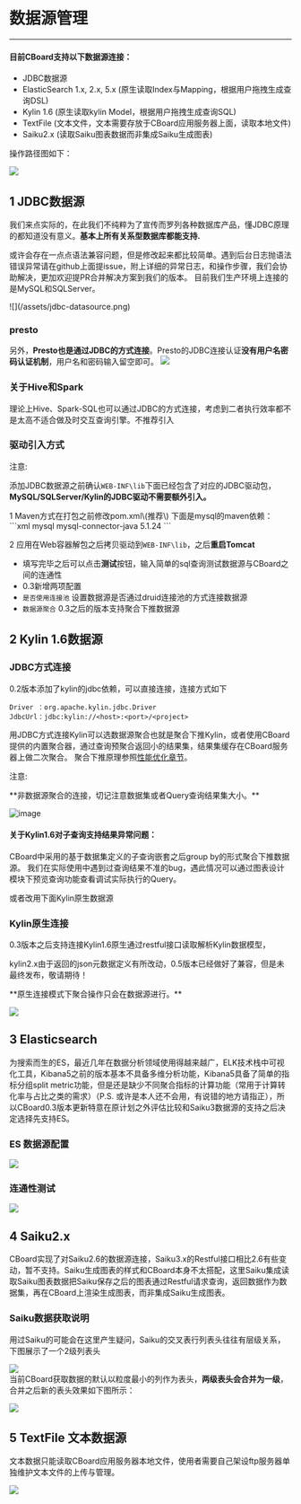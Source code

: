 <h1> 数据源管理 </h1>

---

<div class="bs-callout bs-callout-info">
    <h4>目前CBoard支持以下数据源连接：</h4>
    <ul>
        <li>JDBC数据源</li>
        <li>ElasticSearch 1.x, 2.x, 5.x (原生读取Index与Mapping，根据用户拖拽生成查询DSL)</li>
        <li>Kylin 1.6 (原生读取kylin Model，根据用户拖拽生成查询SQL)</li>
        <li>TextFile (文本文件，文本需要存放于CBoard应用服务器上面，读取本地文件)</li>
        <li>Saiku2.x (读取Saiku图表数据而非集成Saiku生成图表)</li>
    </ul>
</div>


操作路径图如下：

![](/assets/new_datasource.png)

## 1 JDBC数据源

我们来点实际的，在此我们不纯粹为了宣传而罗列各种数据库产品，懂JDBC原理的都知道没有意义。<b class="bg-info">基本上所有关系型数据库都能支持.</b>
<p>或许会存在一点点语法兼容问题，但是修改起来都比较简单。遇到后台日志抛语法错误异常请在github上面提issue，附上详细的异常日志，和操作步骤，我们会协助解决，更加欢迎提PR合并解决方案到我们的版本。
目前我们生产环境上连接的是MySQL和SQLServer。</p>
![](/assets/jdbc-datasource.png)

### presto
另外，**Presto也是通过JDBC的方式连接**。Presto的JDBC连接认证**没有用户名密码认证机制**，用户名和密码输入留空即可。
![](/assets/datasource-presto.png)

### 关于Hive和Spark
理论上Hive、Spark-SQL也可以通过JDBC的方式连接，考虑到二者执行效率都不是太高不适合做及时交互查询引擎。不推荐引入

### 驱动引入方式
<div class="admonition warning">
  <p class="admonition-title"><i class="fa fa-exclamation-circle" aria-hidden="true"></i> 注意:</p>
  <p>添加JDBC数据源之前确认<code>WEB-INF\lib</code>下面已经包含了对应的JDBC驱动包，<b>MySQL/SQLServer/Kylin的JDBC驱动不需要额外引入。</b></p>
</div>
1 Maven方式在打包之前修改pom.xml\(推荐\)
下面是mysql的maven依赖：
```xml
<dependency>
    <groupId>mysql</groupId>
    <artifactId>mysql-connector-java</artifactId>
    <version>5.1.24</version>
</dependency>
```

2 应用在Web容器解包之后拷贝驱动到<code>WEB-INF\lib</code>，之后**重启Tomcat**

* 填写完毕之后可以点击**测试**按钮，输入简单的sql查询测试数据源与CBoard之间的连通性
* 0.3新增两项配置
* <code>是否使用连接池</code> 设置数据源是否通过druid连接池的方式连接数据源
* <code>数据源聚合</code> 0.3之后的版本支持聚合下推数据源

## 2 Kylin 1.6数据源

### JDBC方式连接

<span class="text-primary">0.2版本</span>添加了kylin的jdbc依赖，可以直接连接，连接方式如下

```
Driver ：org.apache.kylin.jdbc.Driver
JdbcUrl：jdbc:kylin://<host>:<port>/<project>
```

用JDBC方式连接Kylin可以选数据源聚合也就是聚合下推Kylin，或者使用CBoard提供的内置聚合器，通过查询预聚合返回小的结果集，结果集缓存在CBoard服务器上做二次聚合。 聚合下推原理参照[性能优化章节](../discuss/optimize.md)。
<div class="admonition warning">
  <p class="admonition-title"><i class="fa fa-exclamation-circle" aria-hidden="true"></i> 注意:</p>
  <p>**非数据源聚合的连接，切记注意数据集或者Query查询结果集大小。**</p>
</div>

![image](/assets/6d91308c-c2cb-11e6-8366-3422662c0837.png)

<div class="bs-callout bs-callout-warning">
    <h4>关于Kylin1.6对子查询支持结果异常问题：</h4>
    CBoard中采用的基于数据集定义的子查询嵌套之后group by的形式聚合下推数据源。
    我们在实际使用中遇到过查询结果不准的bug，遇此情况可以通过图表设计模块下预览查询功能查看调试实际执行的Query。
    <p>或者改用下面Kylin原生数据源</p>
</div>

### Kylin原生连接

<span class="text-primary">0.3版本</span>之后支持连接Kylin1.6原生通过restful接口读取解析Kylin数据模型，
<p><span class="text-danger">kylin2.x由于返回的json元数据定义有所改动</span>，<span class="text-primary">0.5版本</span>已经做好了兼容，但是未最终发布，敬请期待！</p>
<div class="bs-callout bs-callout-info">
   **原生连接模式下聚合操作只会在数据源进行。**
</div>

![](/assets/kylin-native-datasource.png)

## 3 Elasticsearch

为搜索而生的ES，最近几年在数据分析领域使用得越来越广，ELK技术栈中可视化工具，Kibana5之前的版本基本不具备多维分析功能，Kibana5具备了简单的指标分组split metric功能，但是还是缺少不同聚合指标的计算功能（常用于计算转化率与占比之类的需求）（P.S. 或许是本人还不会用，有说错的地方请指正），所以CBoard0.3版本更新特意在原计划之外评估比较和Saiku3数据源的支持之后决定选择先支持ES。  
### ES 数据源配置
![](/assets/es-datasource.png)

### 连通性测试
![](/assets/ds-test-es.png)

## 4 Saiku2.x

CBoard实现了对Saiku2.6的数据源连接，Saiku3.x的Restful接口相比2.6有些变动，暂不支持。Saiku生成图表的样式和CBoard本身不太搭配，这里Saiku集成读取Saiku图表数据把Saiku保存之后的图表通过Restful请求查询，返回数据作为数据集，再在CBoard上渲染生成图表，而非集成Saiku生成图表。

### Saiku数据获取**说明**

用过Saiku的可能会在这里产生疑问，Saiku的交叉表行列表头往往有层级关系，下图展示了一个2级列表头  

![](/assets/saiku_crtbl.png)  
当前CBoard获取数据的默认以粒度最小的列作为表头，**两级表头会合并为一级**，合并之后新的表头效果如下图所示：  

![](/assets/saiku_crtbl_header.png)

## 5 TextFile 文本数据源

文本数据只能读取CBoard应用服务器本地文件，使用者需要自己架设ftp服务器单独维护文本文件的上传与管理。

![](/assets/datasource-textfile.png)


